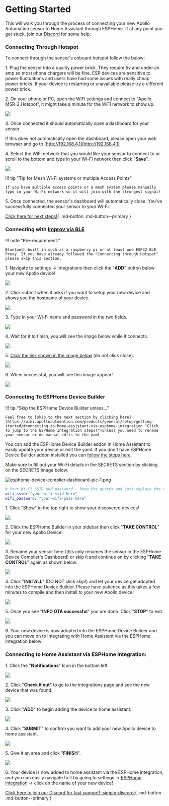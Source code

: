 # Getting Started

This will walk you through the process of connecting your new Apollo Automation sensor to Home Assistant through ESPHome. If at any point you get stuck, join our <a href="https://dsc.gg/apolloautomation" target="_blank" rel="noopener">Discord</a> for some help.

### Connecting Through Hotspot

To connect through the sensor's onboard hotspot follow the below:

1\. Plug the sensor into a quality power brick. They require 5v and under an amp so most phone chargers will be fine. ESP devices are sensitive to power fluctuations and users have had some issues with really cheap power bricks. If your device is restarting or unavailable please try a different power brick.

2\. On your phone or PC, open the WiFi settings and connect to "Apollo MSR-2 Hotspot", it might take a minute for the WiFi network to show up.

![](assets/getting-started-pic-1-1.png)

3\. Once connected it should automatically open a dashboard for your sensor

If this does not automatically open the dashboard, please open your web browser and go to [http://192.168.4.1](http://192.168.4.1)

4\. Select the WiFi network that you would like your sensor to connect to or scroll to the bottom and type in your Wi-Fi network then click "**Save**".

![](assets/getting-started-pic-2.png)

!!! tip "Tip for Mesh Wi-Fi systems or multiple Access Points"

    If you have multiple access points or a mesh system please manually type in your Wi-Fi network so it will join with the strongest signal!

5\. Once connected, the sensor's dashboard will automatically close. You've successfully connected your sensor to your Wi-Fi.

[Click here for next steps!](https://wiki.apolloautomation.com/products/general/setup/getting-started/#connecting-to-home-assistant-via-esphome-integration){                            .md-button .md-button--primary }

### Connecting with <a href="https://www.home-assistant.io/integrations/improv_ble" target="_blank" rel="noopener">Improv via BLE</a>

!!! note "Pre-requirement:"

    Bluetooth built in such as a raspberry pi or at least one ESP32 BLE Proxy. If you have already followed the "Connecting through Hotspot" please skip this section.

1\. Navigate to settings -&gt; integrations then click the "**ADD**" button below your new Apollo device!

![](../../../assets/improv-ble-pic-1.png)

2\. Click submit when it asks if you want to setup your new device and shows you the hostname of your device.

![](assets/temp1b-improv-ble-4.png)

3\. Type in your Wi-Fi name and password in the two fields.

![](../../../assets/improv-ble-pic-3.png)

4\. Wait for it to finish, you will see the image below while it connects.

![](../../../assets/improv-ble-pic-4.png)

5\. <a href="https://my.home-assistant.io/redirect/config_flow_start?domain=esphome" target="_blank" rel="noopener">Click the link shown in the image below</a> (do not click close).

![](../../../assets/improv-ble-pic-5-1.png)

6\. When successful, you will see this image appear!

![](../../../assets/improv-ble-pic-6.png)

### Connecting To ESPHome Device Builder

!!! tip "Skip the ESPHome Device Builder unless..."

    Feel free to [skip to the next section by clicking here](https://wiki.apolloautomation.com/products/general/setup/getting-started/#connecting-to-home-assistant-via-esphome-integration "Click to jump to the ESPHome Integration steps!")unless you need to rename your sensor or do manual edits to the yaml

You can add the ESPHome Device Builder addon in Home Assistant to easily update your device or edit the yaml. If you don't have ESPHome Device Builder addon installed you can [follow the steps here](https://esphome.io/guides/getting_started_hassio.html#installing-esphome-device-compiler "Getting Started guide for installing ESPHome Device Builder").

Make sure to fill out your Wi-Fi details in the SECRETS section by clicking on the SECRETS Image below.

![esphome-device-compiler-dashboard-pic-1.png](../../../assets/esphome-device-compiler-dashboard-pic-1.png)

```yaml
# Your Wi-Fi SSID and password - keep the quotes and just replace the name and password between the quotes!
wifi_ssid: "your-wifi-ssid-here"
wifi_password: "your-wifi-pass-here"
```

1\. Click "Show" in the top right to show your discovered devices!

![](assets/esphome-device-builder-show-discovered-device.png)

2\. Click the ESPHome Builder in your sidebar then click "**TAKE CONTROL**" for your new Apollo Device!

![](assets/esphome-device-builder-pic-1.png)

3\. Rename your sensor here (this only renames the sensor in the ESPHome Device Compiler's Dashboard) or skip it and continue on by clicking "**TAKE CONTROL**" again as shown below.

![](assets/esphome-device-builder-pic-2.png)

4\. Click "**INSTALL**" (DO NOT click skip!) and let your device get adopted into the ESPHome Device Builder. Please have patience as this takes a few minutes to compile and then install to your new Apollo device!

![](assets/esphome-device-builder-pic-3.png)

5\. Once you see "**INFO OTA successful**" you are done. Click "**STOP**" to exit.

![](assets/getting-started-pic-4.png)

6\. Your new device is now adopted into the ESPHome Device Builder and you can move on to Integrating with Home Assistant via the ESPHome Integration below!

### Connecting to Home Assistant via ESPHome Integration:

1\. Click the "**Notifications**" Icon in the bottom left.

![](assets/getting-started-pic-5.png)

2\. Click "**Check it out**" to go to the integrations page and see the new device that was found.

![](assets/getting-started-pic-7.png)

3\. Click "**ADD**" to begin adding the device to home assistant.

![](assets/getting-started-pic-6-1.png)

4\. Click "**SUBMIT**" to confirm you want to add your new Apollo device to home assistant.

![](assets/getting-started-pic-8.png)

5\. Give it an area and click "**FINISH**".

![](assets/getting-started-pic-9.png)

6\. Your device is now added to home assistant via the ESPHome integration, and you can easily navigate to it by going to settings -&gt; <a href="http://homeassistant.local:8123/config/integrations/integration/esphome" target="_blank" rel="noopener">ESPHome integration</a> -&gt; click on the name of your new device!

[Click here to join our Discord for fast support! :simple-discord:](https://dsc.gg/apolloautomation){                              .md-button .md-button--primary }